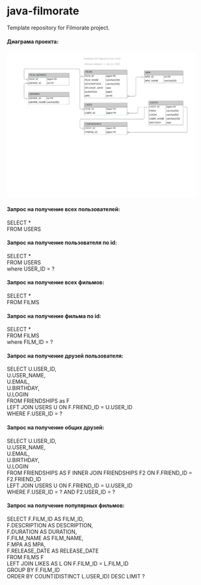 # java-filmorate
Template repository for Filmorate project.
#### Диаграма проекта:
![This is an image](src/main/resources/DatabaseER.jpeg)

#### Запрос на получение всех пользователей:

SELECT * <br/>
FROM USERS

#### Запрос на получение пользователя по id:

SELECT * <br/>
FROM USERS <br/>
where USER_ID = ?

#### Запрос на получение всех фильмов:

SELECT * <br/>
FROM FILMS

#### Запрос на получение фильма по id:

SELECT * <br/>
FROM FILMS <br/>
where FILM_ID = ?

#### Запрос на получение друзей пользователя:

SELECT U.USER_ID,<br/> 
       U.USER_NAME,<br/>
       U.EMAIL,<br/>
       U.BIRTHDAY, <br/>
       U.LOGIN <br/> 
FROM FRIENDSHIPS as F <br/>
LEFT JOIN USERS U ON F.FRIEND_ID = U.USER_ID <br/>
WHERE F.USER_ID = ?


#### Запрос на получение общих друзей:

SELECT U.USER_ID,<br/>
       U.USER_NAME,<br/>
       U.EMAIL,<br/>
       U.BIRTHDAY,<br/>
       U.LOGIN <br/>
FROM FRIENDSHIPS AS F INNER JOIN FRIENDSHIPS F2 ON F.FRIEND_ID = F2.FRIEND_ID <br/>
LEFT JOIN USERS U ON F.FRIEND_ID = U.USER_ID <br/>
WHERE F.USER_ID = ? AND F2.USER_ID = ?

#### Запрос на получение популярных фильмов:

SELECT F.FILM_ID AS FILM_ID,<br/>
       F.DESCRIPTION AS DESCRIPTION,<br/>
       F.DURATION AS DURATION,<br/>
       F.FILM_NAME AS FILM_NAME,<br/> 
       F.MPA AS MPA,<br/> 
       F.RELEASE_DATE AS RELEASE_DATE<br/>
FROM FILMS F <br/>
LEFT JOIN LIKES AS L ON F.FILM_ID = L.FILM_ID <br/> 
GROUP BY F.FILM_ID<br/>
ORDER BY COUNT(DISTINCT L.USER_ID) DESC LIMIT ?<br/>